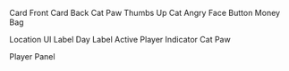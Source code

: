 Card Front
Card Back
Cat Paw Thumbs Up
Cat Angry Face
Button
Money Bag

Location UI Label
Day Label
Active Player Indicator Cat Paw

Player Panel
